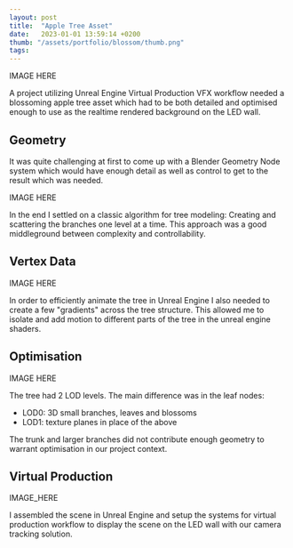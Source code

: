 ```yaml
---
layout: post
title:  "Apple Tree Asset"
date:   2023-01-01 13:59:14 +0200
thumb: "/assets/portfolio/blossom/thumb.png"
tags: 
---
```


IMAGE HERE

A project utilizing Unreal Engine Virtual Production VFX workflow needed a blossoming apple tree asset which had to be both detailed and optimised enough to use as the realtime rendered background on the LED wall.

## Geometry

It was quite challenging at first to come up with a Blender Geometry Node system which would have enough detail as well as control to get to the result which was needed.

IMAGE HERE

In the end I settled on a classic algorithm for tree modeling: Creating and scattering the branches one level at a time. This approach was a good middleground between complexity and controllability.

## Vertex Data

IMAGE HERE

In order to efficiently animate the tree in Unreal Engine I also needed to create a few "gradients" across the tree structure. This allowed me to isolate and add motion to different parts of the tree in the unreal engine shaders.

## Optimisation

IMAGE HERE

The tree had 2 LOD levels. The main difference was in the leaf nodes:
- LOD0: 3D small branches, leaves and blossoms
- LOD1: texture planes in place of the above

The trunk and larger branches did not contribute enough geometry to warrant optimisation in our project context.

## Virtual Production

IMAGE_HERE

I assembled the scene in Unreal Engine and setup the systems for virtual production workflow to display the scene on the LED wall with our camera tracking solution.

